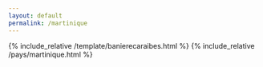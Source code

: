 ```yaml
---
layout: default
permalink: /martinique
---
```


{% include_relative /template/banierecaraibes.html %}
{% include_relative /pays/martinique.html %}
